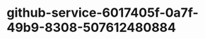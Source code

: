 github-service-6017405f-0a7f-49b9-8308-507612480884
===================================================
